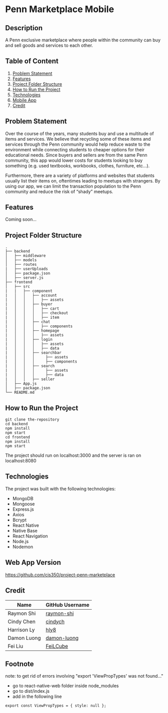# Penn Marketplace Mobile

## Description
A Penn exclusive marketplace where people within the community can buy and sell goods and services to each other.

## Table of Content
1. [Problem Statement](#problem-statement)
2. [Features](#features)
3. [Project Folder Structure](#project-folder-structure)
4. [How to Run the Project](#how-to-run-the-project)
5. [Technologies](#technologies)
6. [Mobile App](#mobile-app-version)
7. [Credit](#credit)


## Problem Statement
Over the course of the years, many students buy and use a multitude of items and services. We believe that recycling some of these items and services through the Penn community would help reduce waste to the environment while connecting students to cheaper options for their educational needs. Since buyers and sellers are from the same Penn community, this app would lower costs for students looking to buy something (e.g. used textbooks, workbooks, clothes, furniture, etc…).

Furthermore, there are a variety of platforms and websites that students usually list their items on, oftentimes leading to meetups with strangers. By using our app, we can limit the transaction population to the Penn community and reduce the risk of “shady” meetups.

## Features
Coming soon...

## Project Folder Structure
    .
    ├── backend
    │   ├── middleware                         
    │   ├── models                            
    │   ├── routes
    |   ├── userUploads
    │   ├── package.json
    │   ├── server.js
    ├── frontend
    │   ├── src
    |   |   ├── component
    |   │   │   ├── account
    |   │   │   │   ├── assets
    |   │   │   ├── buyer
    |   │   │   │   ├── cart
    |   │   │   │   ├── checkout
    |   │   │   │   ├── item
    |   │   │   ├── chat
    |   │   │   │   ├── components
    |   │   │   ├── homepage
    |   │   │   │   ├── assets
    |   │   │   ├── login
    |   │   │   │   ├── assets
    |   │   │   │   ├── data
    |   │   │   ├── searchbar
    |   │   │   │     ├── assets
    |   │   │   │     ├── components
    |   │   │   ├── search
    |   │   │   │     ├── assets
    |   │   │   │     ├── data
    |   │   │   ├── seller
    │   ├── App.js
    │   ├── package.json
    └── README.md
    
  ## How to Run the Project
  ```
  git clone the-repository
  cd backend
  npm install
  npm start
  cd frontend
  npm install
  npm start
  ```
  The project should run on localhost:3000 and the server is ran on localhost:8080
  
  ## Technologies
  The project was built with the following technologies:
-   MongoDB
-   Mongoose
-   Express.js
-   Axios
-   Bcrypt
-   React Native
-   Native Base
-   React Navigation
-   Node.js
-   Nodemon

## Web App Version
https://github.com/cis350/project-penn-marketplace

## Credit
| Name      | GitHub Username |
| ----------- | ----------- |
| Raymon Shi      | [raymon-shi](https://github.com/raymon-shi)       |
| Cindy Chen   | [cindych](https://github.com/cindych)        |
| Harrison Ly   | [hly8](https://github.com/hly8)        |
| Damon Luong   | [damon-luong](https://github.com/damon-luong)        |
| Fei Liu   | [FeiLCube](https://github.com/FeiLCube)        |

## Footnote
note: to get rid of errors involving "export 'ViewPropTypes' was not found..."
* go to react-native-web folder inside node_modules
* go to dist/index.js
* add in the following line
```
export const ViewPropTypes = { style: null };
```

